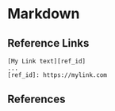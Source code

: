 # Markdown
## Reference Links

```
[My Link text][ref_id]
...
[ref_id]: https://mylink.com

```

## References

[reference_links]: https://daringfireball.net/projects/markdown/syntax#link
